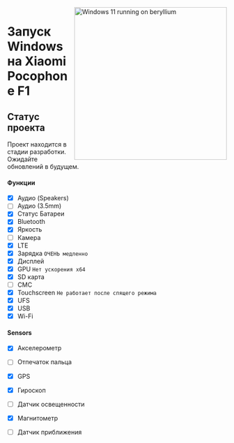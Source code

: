 <img align="right" src="https://github.com/n00b69/woa-beryllium/blob/main/beryllium.png" width="350" alt="Windows 11 running on beryllium">

# Запуск Windows на Xiaomi Pocophone F1

## Статус проекта 
Проект находится в стадии разработки. Ожидайте обновлений в будущем.

#### Функции 
- [X] Аудио (Speakers)
- [ ] Аудио (3.5mm)
- [X] Статус Батареи
- [x] Bluetooth
- [x] Яркость
- [ ] Камера
- [x] LTE
- [x] Зарядка ```ОЧЕНЬ медленно```
- [x] Дисплей
- [x] GPU  ```Нет ускорения x64```
- [x] SD карта
- [ ] СМС
- [x] Touchscreen ```Не работает после спящего режима```
- [x] UFS
- [x] USB
- [x] Wi-Fi

#### Sensors
- [x] Акселерометр
- [ ] Отпечаток пальца
- [x] GPS
- [x] Гироскоп
- [ ] Датчик освещенности
- [x] Магнитометр
- [ ] Датчик приближения 






